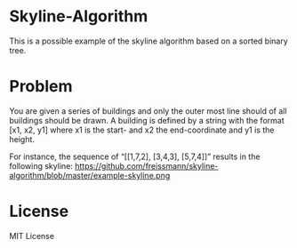 # Skyline-Algorithm
This is a possible example of the skyline algorithm based on a sorted binary tree.

# Problem
You are given a series of buildings and only the outer most line should of all buildings should be drawn. A building is defined by a string with the format [x1, x2, y1] where x1 is the start- and x2 the end-coordinate and y1 is the height.

For instance, the sequence of “[[1,7,2], [3,4,3], [5,7,4]]” results in the following skyline:
https://github.com/freissmann/skyline-algorithm/blob/master/example-skyline.png

# License
MIT License
